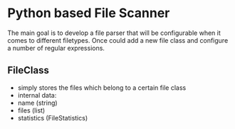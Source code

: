# Python based File Scanner
The main goal is to develop a file parser that will be configurable when it comes to 
different filetypes. Once could add a new file class and configure a number of regular expressions.

## FileClass
* simply stores the files which belong to a certain file class
* internal data:
 * name (string)
 * files (list)
 * statistics (FileStatistics)